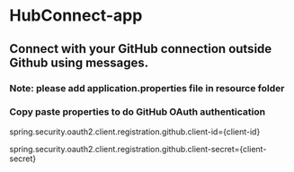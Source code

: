 # HubConnect-app
## Connect with your GitHub connection outside Github using messages.
### Note: please add application.properties file in resource folder

### Copy paste properties to do GitHub OAuth authentication
<p>spring.security.oauth2.client.registration.github.client-id={client-id}</p>
<p>spring.security.oauth2.client.registration.github.client-secret={client-secret}</p>


